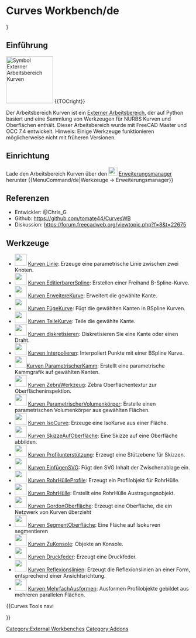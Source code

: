 # Curves Workbench/de

 }

## Einführung

<img alt="Symbol Externer Arbeitsbereich Kurven" src=images/Curves_workbench_icon.svg  style="width:128px;"> {{TOCright}}

Der Arbeitsbereich Kurven ist ein [Externer Arbeitsbereich](external_workbenches/de.md), der auf Python basiert und eine Sammlung von Werkzeugen für NURBS Kurven und Oberflächen enthält. Dieser Arbeitsbereich wurde mit FreeCAD Master und OCC 7.4 entwickelt. Hinweis: Einige Werkzeuge funktionieren möglicherweise nicht mit früheren Versionen.

## Einrichtung

Lade den Arbeitsbereich Kurven über den <img alt="" src=images/AddonManager.svg  style="width:24px;"> [Erweiterungsmanager](Addon_Manager/de.md) herunter {{MenuCommand/de|Werkzeuge → Erweiterungsmanager}}

## Referenzen


<div class="mw-translate-fuzzy">

-   Entwickler: \@Chris\_G
-   Github: <https://github.com/tomate44/CurvesWB>
-   Diskussion: <https://forum.freecadweb.org/viewtopic.php?f=8&t=22675>


</div>

## Werkzeuge

-   <img alt="" src=images/Curves_Line.svg  style="width:32px;"> [Kurven Linie](Curves_Line/de.md): Erzeuge eine parametrische Linie zwischen zwei Knoten.
-   <img alt="" src=images/Curves_EditableSpline.svg  style="width:32px;"> [Kurven EditierbarerSpline](Curves_EditableSpline/de.md): Erstellen einer Freihand B-Spline-Kurve.
-   <img alt="" src=images/Curves_ExtendCurve.svg  style="width:32px;"> [Kurven ErweitereKurve](Curves_ExtendCurve/de.md): Erweitert die gewählte Kante.
-   <img alt="" src=images/Curves_JoinCurve.svg  style="width:32px;"> [Kurven FügeKurve](Curves_JoinCurve/de.md): Fügt die gewählten Kanten in BSpline Kurven.
-   <img alt="" src=images/Curves_SplitCurve.svg  style="width:32px;"> [Kurven TeileKurve](Curves_SplitCurve/de.md): Teile die gewählte Kante.
-   <img alt="" src=images/Curves_Discretize.svg  style="width:32px;"> [Kurven diskretisieren](Curves_Discretize/de.md): Diskretisieren Sie eine Kante oder einen Draht.
-   <img alt="" src=images/Curves_Interpolate.svg  style="width:32px;"> [Kurven Interpolieren](Curves_Interpolate/de.md): Interpoliert Punkte mit einer BSpline Kurve.
-   <img alt="" src=images/Curves_ParametricComb.svg  style="width:32px;">[Kurven ParametrischerKamm](Curves_ParametricComb/de.md): Erstellt eine parametrische Kammgrafik auf gewählten Kanten.
-   <img alt="" src=images/Curves_ZebraTool.svg  style="width:32px;"> [Kurven ZebraWerkzeug](Curves_ZebraTool/de.md): Zebra Oberflächentextur zur Oberflächeninspektion.
-   <img alt="" src=images/Curves_ParametricSolid.svg  style="width:32px;"> [Kurven ParametrischerVolumenkörper](Curves_ParametricSolid/de.md): Erstelle einen parametrischen Volumenkörper aus gewählten Flächen.
-   <img alt="" src=images/Curves_IsoCurve.svg  style="width:32px;"> [Kurven IsoCurve](Curves_IsoCurve/de.md): Erzeuge eine IsoKurve aus einer Fläche.
-   <img alt="" src=images/Curves_SketchOnSurface.svg  style="width:32px;"> [Kurven SkizzeAufOberfläche](Curves_SketchOnSurface/de.md): Eine Skizze auf eine Oberfläche abbilden.
-   <img alt="" src=images/Curves_ProfileSupport.svg  style="width:32px;"> [Kurven Profilunterstützung](Curves_ProfileSupport/de.md): Erzeugt eine Stützebene für Skizzen.
-   <img alt="" src=images/Curves_PasteSVG.svg  style="width:32px;"> [Kurven EinfügenSVG](Curves_PasteSVG/de.md): Fügt den SVG Inhalt der Zwischenablage ein.
-   <img alt="" src=images/Curves_PipeshellProfile.svg  style="width:32px;"> [Kurven RohrHülleProfile](Curves_PipeshellProfile/de.md): Erzeugt ein Profilobjekt für RohrHülle.
-   <img alt="" src=images/Curves_Pipeshell.svg  style="width:32px;"> [Kurven RohrHülle](Curves_PipeShell/de.md): Erstellt eine RohrHülle Austragungsobjekt.
-   <img alt="" src=images/Curves_GordonSurface.svg  style="width:32px;"> [Kurven GordonOberfläche](Curves_GordonSurface/de.md): Erzeugt eine Oberfläche, die ein Netzwerk von Kurven überzieht
-   <img alt="" src=images/Curves_SegmentSurface.svg  style="width:32px;"> [Kurven SegmentOberfläche](Curves_SegmentSurface/de.md): Eine Fläche auf Isokurven segmentieren
-   <img alt="" src=images/Curves_ToConsole.svg  style="width:32px;"> [Kurven ZuKonsole](Curves_ToConsole/de.md): Objekte an Konsole.
-   <img alt="" src=images/Curves_CompressionSpring.svg  style="width:32px;"> [Kurven Druckfeder](Curves_CompressionSpring/de.md): Erzeugt eine Druckfeder.
-   <img alt="" src=images/Curves_ReflectLines.svg  style="width:32px;"> [Kurven Reflexionslinien](Curves_ReflectLines/de.md): Erzeugt die Reflexionslinien an einer Form, entsprechend einer Ansichtsrichtung.
-   <img alt="" src=images/Curves_MultiLoft.svg  style="width:32px;"> [Kurven MehrfachAusformen](Curves_MultiLoft/de.md): Ausformen Profilobjekte gebildet aus mehreren parallelen Flächen.


{{Curves Tools navi

}} 

[Category:External Workbenches](Category:External_Workbenches.md) [Category:Addons](Category:Addons.md)
